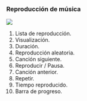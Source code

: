 ### Reproducción de música

![](http://static.energysistem.com/images/manuals/42689/57f378ba76557.jpg)

1. Lista de reproducción.
2. Visualización.
3. Duración.
4. Reproducción aleatoria.
5. Canción siguiente.
6. Reproducir \/ Pausa.
7. Canción anterior.
8. Repetir.
9. Tiempo reproducido.
10. Barra de progreso.

